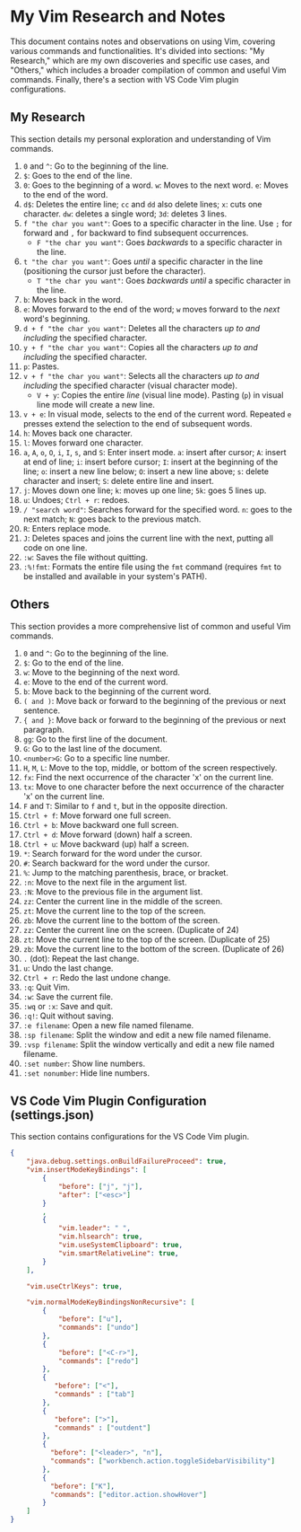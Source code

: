 # My Vim Research and Notes

This document contains notes and observations on using Vim, covering various commands and functionalities.  It's divided into sections: "My Research," which are my own discoveries and specific use cases, and "Others," which includes a broader compilation of common and useful Vim commands.  Finally, there's a section with VS Code Vim plugin configurations.

## My Research

This section details my personal exploration and understanding of Vim commands.

1. `0` and `^`: Go to the beginning of the line.
2. `$`: Goes to the end of the line.
3. `0`: Goes to the beginning of a word. `w`: Moves to the next word. `e`: Moves to the end of the word.
4. `d$`: Deletes the entire line; `cc` and `dd` also delete lines; `x`: cuts one character. `dw`: deletes a single word; `3d`: deletes 3 lines.
5. `f "the char you want"`: Goes to a specific character in the line.  Use `;` for forward and `,` for backward to find subsequent occurrences.
   * `F "the char you want"`: Goes *backwards* to a specific character in the line.
6. `t "the char you want"`: Goes *until* a specific character in the line (positioning the cursor just before the character).
   * `T "the char you want"`: Goes *backwards until* a specific character in the line.
7. `b`: Moves back in the word.
8. `e`: Moves forward to the end of the word; `w` moves forward to the *next* word's beginning.
9. `d + f "the char you want"`: Deletes all the characters *up to and including* the specified character.
10. `y + f "the char you want"`: Copies all the characters *up to and including* the specified character.
11. `p`: Pastes.
12. `v + f "the char you want"`: Selects all the characters *up to and including* the specified character (visual character mode).
    * `V + y`: Copies the entire *line* (visual line mode). Pasting (`p`) in visual line mode will create a new line.
13. `v + e`: In visual mode, selects to the end of the current word.  Repeated `e` presses extend the selection to the end of subsequent words.
14. `h`: Moves back one character.
15. `l`: Moves forward one character.
16. `a`, `A`, `o`, `O`, `i`, `I`, `s`, and `S`: Enter insert mode. `a`: insert after cursor; `A`: insert at end of line; `i`: insert before cursor; `I`: insert at the beginning of the line; `o`: insert a new line below; `O`: insert a new line above; `s`: delete character and insert; `S`: delete entire line and insert.
17. `j`: Moves down one line; `k`: moves up one line; `5k`: goes 5 lines up.
18. `u`: Undoes; `Ctrl + r`: redoes.
19. `/ "search word"`: Searches forward for the specified word. `n`: goes to the next match; `N`: goes back to the previous match.
20. `R`: Enters replace mode.
21. `J`: Deletes spaces and joins the current line with the next, putting all code on one line.
22. `:w`: Saves the file without quitting.
23. `:%!fmt`: Formats the entire file using the `fmt` command (requires `fmt` to be installed and available in your system's PATH).

## Others

This section provides a more comprehensive list of common and useful Vim commands.

1. `0` and `^`: Go to the beginning of the line.
2. `$`: Go to the end of the line.
3. `w`: Move to the beginning of the next word.
4. `e`: Move to the end of the current word.
5. `b`: Move back to the beginning of the current word.
6. `( and )`: Move back or forward to the beginning of the previous or next sentence.
7. `{ and }`: Move back or forward to the beginning of the previous or next paragraph.
8. `gg`: Go to the first line of the document.
9. `G`: Go to the last line of the document.
10. `<number>G`: Go to a specific line number.
11. `H`, `M`, `L`: Move to the top, middle, or bottom of the screen respectively.
12. `fx`: Find the next occurrence of the character 'x' on the current line.
13. `tx`: Move to one character before the next occurrence of the character 'x' on the current line.
14. `F` and `T`: Similar to `f` and `t`, but in the opposite direction.
15. `Ctrl + f`: Move forward one full screen.
16. `Ctrl + b`: Move backward one full screen.
17. `Ctrl + d`: Move forward (down) half a screen.
18. `Ctrl + u`: Move backward (up) half a screen.
19. `*`: Search forward for the word under the cursor.
20. `#`: Search backward for the word under the cursor.
21. `%`: Jump to the matching parenthesis, brace, or bracket.
22. `:n`: Move to the next file in the argument list.
23. `:N`: Move to the previous file in the argument list.
24. `zz`: Center the current line in the middle of the screen.
25. `zt`: Move the current line to the top of the screen.
26. `zb`: Move the current line to the bottom of the screen.
27. `zz`: Center the current line on the screen. (Duplicate of 24)
28. `zt`: Move the current line to the top of the screen. (Duplicate of 25)
29. `zb`: Move the current line to the bottom of the screen. (Duplicate of 26)
30. `.` (dot): Repeat the last change.
31. `u`: Undo the last change.
32. `Ctrl + r`: Redo the last undone change.
33. `:q`: Quit Vim.
34. `:w`: Save the current file.
35. `:wq` or `:x`: Save and quit.
36. `:q!`: Quit without saving.
37. `:e filename`: Open a new file named filename.
38. `:sp filename`: Split the window and edit a new file named filename.
39. `:vsp filename`: Split the window vertically and edit a new file named filename.
40. `:set number`: Show line numbers.
41. `:set nonumber`: Hide line numbers.

## VS Code Vim Plugin Configuration (settings.json)

This section contains configurations for the VS Code Vim plugin.

```json
{
    "java.debug.settings.onBuildFailureProceed": true,
    "vim.insertModeKeyBindings": [
        {
            "before": ["j", "j"],
            "after": ["<esc>"]
        }
        ,
        {
            "vim.leader": " ",
            "vim.hlsearch": true,
            "vim.useSystemClipboard": true,
            "vim.smartRelativeLine": true,
        }
    ],

    "vim.useCtrlKeys": true,

    "vim.normalModeKeyBindingsNonRecursive": [
        {
            "before": ["u"],
            "commands": ["undo"]
        },
        {
            "before": ["<C-r>"],
            "commands": ["redo"]
        },
        {
           "before": ["<"],
           "commands" : ["tab"]
        },
        {
           "before": [">"],
           "commands" : ["outdent"]
        },
        {
          "before": ["<leader>", "n"],
          "commands": ["workbench.action.toggleSidebarVisibility"]
        },
        {
          "before": ["K"],
          "commands": ["editor.action.showHover"]
        }
    ]
}
```
